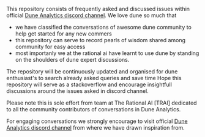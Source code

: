 This repository consists of frequently asked and discussed issues within official [Dune Analytics discord channel](https://discord.gg/ErrzwBz).
We love dune so much that 
* we have classified the conversations of awesome dune community to help get started for any new commers
* this repository can serve to record pearls of wisdom shared among community for easy access
* most importanly we at the rational ai have learnt to use dune by standing on the shoulders of dune expert discussions.
 
The repository will be continuously updated and organised for dune enthusiast's to search already asked queries and save time 
Hope this repository will serve as a stackoverflow and encourage insightfull discussions around the issues asked in discord channel.

Please note this is sole effort from team at The Rational AI [TRAI] dedicated to all the community contributors of conversations in Dune Analytics.

For engaging conversations we strongly encourage to visit official [Dune Analytics discord channel](https://discord.gg/ErrzwBz) from where we have drawn inspiration from.


